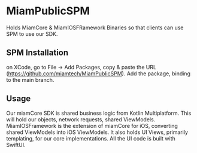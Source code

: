# MiamPublicSPM
Holds MiamCore & MiamIOSFRamework Binaries so that clients can use SPM to use our SDK.

## SPM Installation

on XCode, go to File -> Add Packages, copy & paste the URL (https://github.com/miamtech/MiamPublicSPM). Add the package, binding to the main branch. 

## Usage

Our miamCore SDK is shared business logic from Kotlin Multiplatform. This will hold our objects, network requests, shared ViewModels. 
MiamIOSFramework is the extension of miamCore for iOS, converting shared ViewModels into iOS ViewModels. It also holds UI Views, primarily templating, for our core implementations. All the UI code is built with SwiftUI. 
